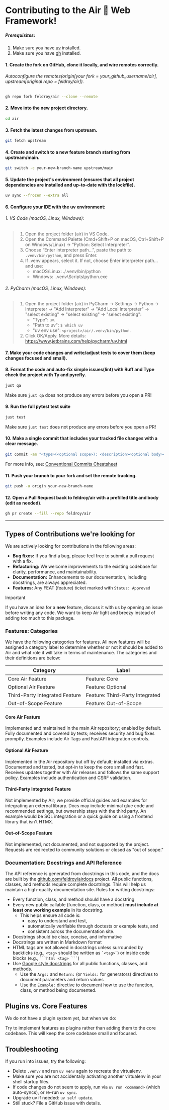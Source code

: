 # Contributing to the Air 💨 Web Framework!

##### Prerequisites:

1. Make sure you have [uv](https://docs.astral.sh/uv/getting-started/installation/#installing-uv) installed.
2. Make sure you have [gh](https://github.com/cli/cli#installation) installed.

#### 1. Create the fork on GitHub, clone it locally, and wire remotes correctly.

###### Autoconfigure the remotes(origin[your fork = your_github_username/air], upstream[original repo = feldroy/air]).

```bash
gh repo fork feldroy/air --clone --remote
```

#### 2. Move into the new project directory.

```bash
cd air
```

#### 3. Fetch the latest changes from upstream.

```bash
git fetch upstream
```

#### 4. Create and switch to a new feature branch starting from upstream/main.

```bash
git switch -c your-new-branch-name upstream/main
```

#### 5. Update the project's environment (ensures that all project dependencies are installed and up-to-date with the lockfile).

```bash
uv sync --frozen --extra all
```

#### 6. Configure your IDE with the uv environment:

###### 1. VS Code (macOS, Linux, Windows):

> 1. Open the project folder (air) in VS Code.
> 2. Open the Command Palette (Cmd+Shift+P on macOS, Ctrl+Shift+P on Windows/Linux) → “Python: Select Interpreter”.
> 3. Choose “Enter interpreter path…”, paste the path to `.venv/bin/python`, and press Enter.
> 4. If .venv appears, select it. If not, choose Enter interpreter path… and use:
>     - macOS/Linux: ./.venv/bin/python
>     - Windows: .\.venv\Scripts\python.exe

###### 2. PyCharm (macOS, Linux, Windows):

> 1. Open the project folder (air) in PyCharm → Settings → Python → Interpreter → "Add Interpreter"
>    → "Add Local Interpreter" → "select existing" → "select existing" → "select existing":
>    - "Type": `uv`.
>    - "Path to uv": `$ which uv`
>    - "uv env use": `<project>/air/.venv/bin/python`.
> 2. Click OK/Apply. More details: https://www.jetbrains.com/help/pycharm/uv.html

#### 7. Make your code changes and write/adjust tests to cover them (keep changes focused and small).

#### 8. Format the code and auto-fix simple issues(lint) with Ruff and Type check the project with Ty and pyrefly.

```bash
just qa
```

Make sure `just qa` does not produce any errors before you open a PR!

#### 9. Run the full pytest test suite

```bash
just test
```

Make sure `just test` does not produce any errors before you open a PR!

#### 10. Make a single commit that includes your tracked file changes with a clear message.

```bash
git commit -am "<type>(<optional scope>): <description><optional body><optional footer>"
```

For more info, see: [Conventional Commits Cheatsheet](https://gist.github.com/qoomon/5dfcdf8eec66a051ecd85625518cfd13)

#### 11. Push your branch to your fork and set the remote tracking.

```bash
git push -u origin your-new-branch-name
```

#### 12. Open a Pull Request back to feldroy/air with a prefilled title and body (edit as needed).

```bash
gh pr create --fill --repo feldroy/air
```

---

## Types of Contributions we're looking for

We are actively looking for contributions in the following areas:

* **Bug fixes:** If you find a bug, please feel free to submit a pull request with a fix.
* **Refactoring:** We welcome improvements to the existing codebase for clarity, performance, and maintainability.
* **Documentation:** Enhancements to our documentation, including docstrings, are always appreciated.
* **Features:** Any FEAT (feature) ticket marked with `Status: Approved`

> [!IMPORTANT]
> If you have an idea for a **new** feature, discuss it with us by opening an issue before writing any code. We want to
> keep Air light and breezy instead of adding too much to this package.


### Features: Categories

We have the following categories for features. All new features will be assigned a category label to determine whether or not it should be added to Air and what role it will take in terms of maintenance. The categories and their definitions are below:

|Category|Label|
|---|---|
|Core Air Feature|Feature: Core| 
|Optional Air Feature|Feature: Optional|
|Third-Party Integrated Feature|Feature: Third-Party Integrated|
|Out-of-Scope Feature|Feature: Out-of-Scope|

    
#### Core Air Feature

Implemented and maintained in the main Air repository; enabled by default. Fully documented and covered by tests; receives security and bug fixes promptly. Examples include Air Tags and FastAPI integration controls.
    
#### Optional Air Feature

Implemented in the Air repository but off by default; installed via extras. Documented and tested, but opt-in to keep the core small and fast. Receives updates together with Air releases and follows the same support policy. Examples include authentication and CSRF validation.
    
#### Third-Party Integrated Feature

Not implemented by Air; we provide official guides and examples for integrating an external library. Docs may include minimal glue code and recommended settings, but ownership stays with the third party. An example would be SQL integration or a quick guide on using a frontend library that isn't HTMX.
    
#### Out-of-Scope Feature

Not implemented, not documented, and not supported by the project. Requests are redirected to community solutions or closed as "out of scope."

### Documentation: Docstrings and API Reference

The API reference is generated from docstrings in this code, and the docs are built by
the [github.com/feldroy/airdocs](https://github.com/feldroy/airdocs) project. All public functions, classes, and methods
require complete docstrings. This will help us maintain a high-quality documentation site. Rules for writing docstrings:

- Every function, class, and method should have a docstring
- Every new public callable (function, class, or method) **must include at least one working example** in its docstring.
  - This helps ensure all code is:
    - easy to understand and test,
    - automatically verifiable through doctests or example tests, and
    - consistent across the documentation site.
- Docstrings should be clear, concise, and informative
- Docstrings are written in Markdown format
- HTML tags are not allowed in docstrings unless surrounded by backticks (e.g., `<tag>` should be written as
  `` `<tag>` ``) or inside code blocks (e.g., ```` ```html <tag> ``` ````)
- Use [Google style docstrings](https://google.github.io/styleguide/pyguide.html#38-comments-and-docstrings) for all
  public functions, classes, and methods.
    - Use the `Args:` and `Return:` (or `Yields:` for generators) directives to document parameters and return values
    - Use the `Example:` directive to document how to use the function, class, or method being documented.

## Plugins vs. Core Features

We do not have a plugin system yet, but when we do:

Try to implement features as plugins rather than adding them to the core codebase. This will keep the core codebase
small and focused.

## Troubleshooting

If you run into issues, try the following:

* Delete `.venv/` and run `uv venv` again to recreate the virtualenv.
* Make sure you are not accidentally activating another virtualenv in your shell startup files.
* If code changes do not seem to apply, run via `uv run <command>` (which auto-syncs), or re-run `uv sync`.
* Upgrade uv if needed: `uv self update`.
* Still stuck? File a GitHub issue with details.
